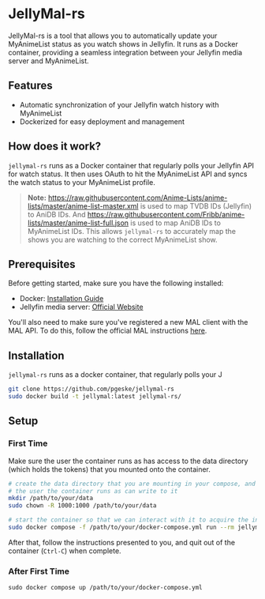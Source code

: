 # JellyMal-rs

JellyMal-rs is a tool that allows you to automatically update your MyAnimeList status as you watch shows in Jellyfin. It runs as a Docker container, providing a seamless integration between your Jellyfin media server and MyAnimeList.

## Features

- Automatic synchronization of your Jellyfin watch history with MyAnimeList
- Dockerized for easy deployment and management

## How does it work?

`jellymal-rs` runs as a Docker container that regularly polls your Jellyfin API for watch status. It then uses OAuth to hit the MyAnimeList API and syncs the watch status to your MyAnimeList profile.

> **Note:** https://raw.githubusercontent.com/Anime-Lists/anime-lists/master/anime-list-master.xml is used to map TVDB IDs (Jellyfin) to AniDB IDs. And https://raw.githubusercontent.com/Fribb/anime-lists/master/anime-list-full.json is used to map AniDB IDs to MyAnimeList IDs. This allows `jellymal-rs` to accurately map the shows you are watching to the correct MyAnimeList show.

## Prerequisites

Before getting started, make sure you have the following installed:

- Docker: [Installation Guide](https://docs.docker.com/get-docker/)
- Jellyfin media server: [Official Website](https://jellyfin.org/)

You'll also need to make sure you've registered a new MAL client with the MAL API. To do this, follow the official MAL instructions [here](https://myanimelist.net/apiconfig).

## Installation
`jellymal-rs` runs as a docker container, that regularly polls your J

   ```bash
   git clone https://github.com/pgeske/jellymal-rs
   sudo docker build -t jellymal:latest jellymal-rs/
   ```

## Setup
### First Time
Make sure the user the container runs as has access to the data directory (which holds the tokens) that you mounted onto the container.
```bash
# create the data directory that you are mounting in your compose, and make sure
# the user the container runs as can write to it
mkdir /path/to/your/data
sudo chown -R 1000:1000 /path/to/your/data

# start the container so that we can interact with it to acquire the initial tokens
sudo docker compose -f /path/to/your/docker-compose.yml run --rm jellymal
```

After that, follow the instructions presented to you, and quit out of the container (`Ctrl-C`) when complete. 

### After First Time
```
sudo docker compose up /path/to/your/docker-compose.yml
```